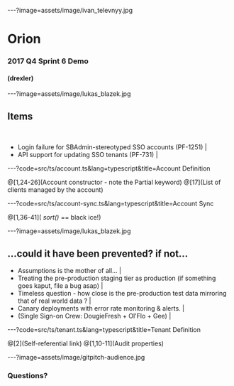 ---?image=assets/image/ivan_televnyy.jpg

# Orion

### 2017 Q4 Sprint 6 Demo 
####   (drexler)

---?image=assets/image/lukas_blazek.jpg

## Items

<br>

- Login failure for SBAdmin-stereotyped SSO accounts (PF-1251) |
- API support for updating SSO tenants (PF-731) |

---?code=src/ts/account.ts&lang=typescript&title=Account Definition

@[1,24-26](Account constructor - note the Partial keyword)
@[17](List of clients managed by the account)

---?code=src/ts/account-sync.ts&lang=typescript&title=Account Sync

@[1,36-41]( *sort()* == black ice!)

---?image=assets/image/lukas_blazek.jpg

## ...could it have been prevented? if not...

- Assumptions is the mother of all...  | 
- Treating the pre-production staging tier as production (if something goes kaput, file a bug asap) |
- Timeless question - how close is the pre-production test data mirroring that of real world data ? |
- Canary deployments with error rate monitoring & alerts. |
- (Single Sign-on Crew: DougieFresh + Ol'Flo + Gee) |

---?code=src/ts/tenant.ts&lang=typescript&title=Tenant Definition

@[2](Self-referential link)
@[1,10-11](Audit properties)

---?image=assets/image/gitpitch-audience.jpg


### Questions?

<br>


